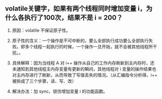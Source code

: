 ## volatile关键字，如果有两个线程同时增加变量 i，为什么各执行了100次，结果不是 i = 200？

1. 原因：volatile 不保证原子性。

2. 原子性的含义：一个操作是不可中断的，要么全部执行成功要么全部执行失败。即多个线程一起执行的时候，一个操作一旦开始，就不会被其他线程所干扰。。

3. 具体解释：因为当线程 A 对 i++ 操作从自己的工作内存刷新到主内存时，还未通知到其他线程主内存变量有更新的瞬间，其他线程对 i 变量的操作结果也对主内存进行了刷新，从而导致了写值丢失的情况。（从汇编指令分析得，i++ 被拆成了三个步骤，读、写、改）

4. 解决办法：加 sync，锁住增加变量 i 的功能函数。